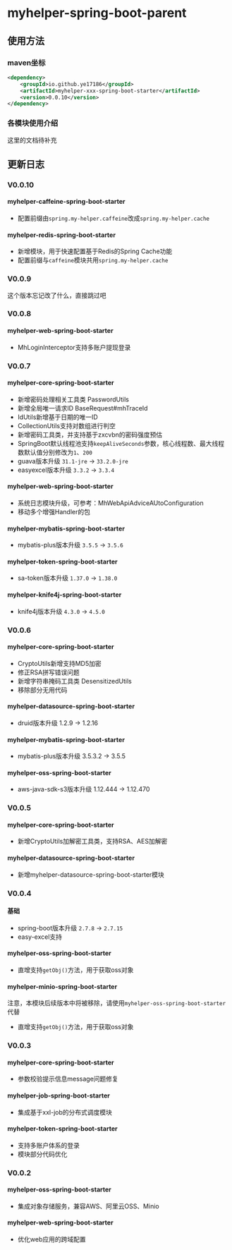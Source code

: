 # myhelper-spring-boot-parent
## 使用方法
### maven坐标
```xml
<dependency>
    <groupId>io.github.ye17186</groupId>
    <artifactId>myhelper-xxx-spring-boot-starter</artifactId>
    <version>0.0.10</version>
</dependency>
```

### 各模块使用介绍
这里的文档待补充

## 更新日志
### V0.0.10
#### myhelper-caffeine-spring-boot-starter
- 配置前缀由`spring.my-helper.caffeine`改成`spring.my-helper.cache`
#### myhelper-redis-spring-boot-starter
- 新增模块，用于快速配置基于Redis的Spring Cache功能
- 配置前缀与`caffeine`模块共用`spring.my-helper.cache`

### V0.0.9
这个版本忘记改了什么，直接跳过吧

### V0.0.8
#### myhelper-web-spring-boot-starter
- MhLoginInterceptor支持多账户提现登录

### V0.0.7
#### myhelper-core-spring-boot-starter
- 新增密码处理相关工具类 PasswordUtils
- 新增全局唯一请求ID BaseRequest#mhTraceId
- IdUtils新增基于日期的唯一ID
- CollectionUtils支持对数组进行判空
- 新增密码工具类，并支持基于zxcvbn的密码强度预估
- SpringBoot默认线程池支持`keepAliveSeconds`参数，核心线程数、最大线程数默认值分别修改为`1`、`200`
- guava版本升级 `31.1-jre` -> `33.2.0-jre`
- easyexcel版本升级 `3.3.2` -> `3.3.4`
#### myhelper-web-spring-boot-starter
- 系统日志模块升级，可参考：MhWebApiAdviceAUtoConfiguration
- 移动多个增强Handler的包
#### myhelper-mybatis-spring-boot-starter
- mybatis-plus版本升级 `3.5.5` -> `3.5.6`
#### myhelper-token-spring-boot-starter
- sa-token版本升级 `1.37.0` -> `1.38.0`
#### myhelper-knife4j-spring-boot-starter
- knife4j版本升级 `4.3.0` -> `4.5.0`

### V0.0.6
#### myhelper-core-spring-boot-starter
- CryptoUtils新增支持MD5加密
- 修正RSA拼写错误问题
- 新增字符串掩码工具类 DesensitizedUtils
- 移除部分无用代码
#### myhelper-datasource-spring-boot-starter
- druid版本升级 1.2.9 -> 1.2.16
#### myhelper-mybatis-spring-boot-starter
- mybatis-plus版本升级 3.5.3.2 -> 3.5.5
#### myhelper-oss-spring-boot-starter
- aws-java-sdk-s3版本升级 1.12.444 -> 1.12.470

### V0.0.5
#### myhelper-core-spring-boot-starter
- 新增CryptoUtils加解密工具类，支持RSA、AES加解密
#### myhelper-datasource-spring-boot-starter
- 新增myhelper-datasource-spring-boot-starter模块

### V0.0.4
#### 基础
- spring-boot版本升级 `2.7.8` -> `2.7.15`
- easy-excel支持

#### myhelper-oss-spring-boot-starter
- 直增支持`getObj()`方法，用于获取oss对象

#### myhelper-minio-spring-boot-starter
注意，本模块后续版本中将被移除，请使用`myhelper-oss-spring-boot-starter`代替
- 直增支持`getObj()`方法，用于获取oss对象

### V0.0.3
#### myhelper-core-spring-boot-starter
- 参数校验提示信息message问题修复

#### myhelper-job-spring-boot-starter
- 集成基于xxl-job的分布式调度模块

#### myhelper-token-spring-boot-starter
- 支持多账户体系的登录
- 模块部分代码优化

### V0.0.2 
#### myhelper-oss-spring-boot-starter
- 集成对象存储服务，兼容AWS、阿里云OSS、Minio

#### myhelper-web-spring-boot-starter
- 优化web应用的跨域配置